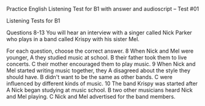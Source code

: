 Practice English Listening Test for B1 with answer and audioscript – Test #01

Listening Tests for B1

Questions 8-13
You will hear an interview with a singer called Nick Parker who plays in a band called Krispy with his sister Mel.

For each question, choose the correct answer.
8 When Nick and Mel were younger,
A they studied music at school.
B their father took them to live concerts.
C their mother encouraged them to play music.
9 When Nick and Mel started writing music together, they
A disagreed about the style they should have.
B didn't want to be the same as other bands.
C were influenced by different kinds of music.
10 The band Krispy was started after
A Nick began studying at music school.
B two other musicians heard Nick and Mel playing.
C Nick and Mel advertised for the band members.